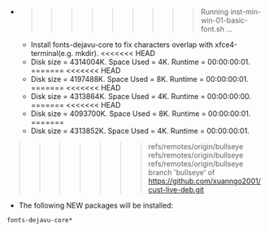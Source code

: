 * >>>>>>>>> Running inst-min-win-01-basic-font.sh ...
  * Install fonts-dejavu-core to fix characters overlap with xfce4-terminal(e.g. mkdir).
<<<<<<< HEAD
  * Disk size = 4314004K. Space Used = 4K. Runtime = 00:00:00:01.
=======
<<<<<<< HEAD
  * Disk size = 4197488K. Space Used = 8K. Runtime = 00:00:00:01.
=======
<<<<<<< HEAD
  * Disk size = 4313864K. Space Used = 4K. Runtime = 00:00:00:00.
=======
<<<<<<< HEAD
  * Disk size = 4093700K. Space Used = 8K. Runtime = 00:00:00:01.
=======
  * Disk size = 4313852K. Space Used = 4K. Runtime = 00:00:00:01.
>>>>>>> refs/remotes/origin/bullseye
>>>>>>> refs/remotes/origin/bullseye
>>>>>>> refs/remotes/origin/bullseye
>>>>>>> branch 'bullseye' of https://github.com/xuanngo2001/cust-live-deb.git
  * The following NEW packages will be installed:
  ```bash
fonts-dejavu-core*
  ```
